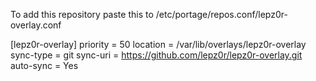 To add this repository paste this to /etc/portage/repos.conf/lepz0r-overlay.conf

[lepz0r-overlay]
priority = 50
location = /var/lib/overlays/lepz0r-overlay
sync-type = git
sync-uri = https://github.com/lepz0r/lepz0r-overlay.git
auto-sync = Yes
